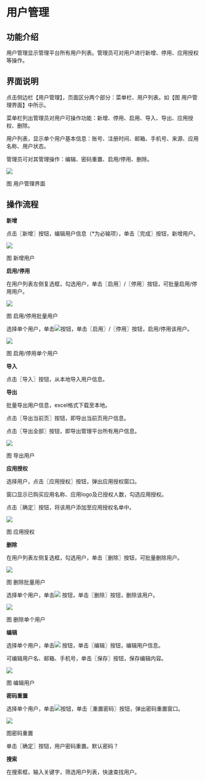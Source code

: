 # 用户管理

## 功能介绍

用户管理显示管理平台所有用户列表。管理员可对用户进行新增、停用、应用授权等操作。

## 界面说明

点击侧边栏【用户管理】，页面区分两个部分：菜单栏、用户列表。如【图 用户管理界面】中所示。

菜单栏列出管理员对用户可操作功能：新增、停用、启用、导入、导出、应用授权、删除。

用户列表，显示单个用户基本信息：账号、注册时间、邮箱、手机号、来源、应用名称、用户状态。

管理员可对其管理操作：编辑、密码重置、启用/停用、删除。

![](/articles/operation/4-/image/image16.png)

图 用户管理界面

## 操作流程

**新增**

点击〖新增〗按钮，编辑用户信息（*为必输项），单击〖完成〗按钮，新增用户。

![](/articles/operation/4-/image/image17.png)

图 新增用户

**启用/停用**

在用户列表左侧复选框，勾选用户，单击〖启用〗/〖停用〗按钮，可批量启用/停用用户。

![](/articles/operation/4-/image/image18.png)

图 启用/停用批量用户

选择单个用户，单击![](/articles/operation/4-/image/image19.png)按钮，单击〖启用〗/〖停用〗按钮，启用/停用该用户。 

![](/articles/operation/4-/image/image20.png)

图 启用/停用单个用户 

**导入**

点击〖导入〗按钮，从本地导入用户信息。

**导出**

批量导出用户信息，excel格式下载至本地。

点击〖导出当前页〗按钮，即导出当前页用户信息。

点击〖导出全部〗按钮，即导出管理平台所有用户信息。

![](/articles/operation/4-/image/image21.png)

图 导出用户

**应用授权**

选择用户，点击〖应用授权〗按钮，弹出应用授权窗口。

窗口显示已购买应用名称、应用logo及已授权人数，勾选应用授权。

点击〖确定〗按钮，将该用户添加至应用授权名单中。

![](/articles/operation/4-/image/image22.png)

图 应用授权

**删除**

在用户列表左侧复选框，勾选用户，单击〖删除〗按钮，可批量删除用户。

![](/articles/operation/4-/image/image23.png)

图 删除批量用户

选择单个用户，单击![](/articles/operation/4-/image/image19.png) 按钮，单击〖删除〗按钮，删除该用户。

![](/articles/operation/4-/image/image24.png)

图 删除单个用户

**编辑**

选择单个用户，单击![](/articles/operation/4-/image/image19.png) 按钮，单击〖编辑〗按钮，编辑用户信息。

可编辑用户名、邮箱、手机号，单击〖保存〗按钮，保存编辑内容。

![](/articles/operation/4-/image/image25.png)

图 编辑用户

**密码重置**

选择单个用户，单击![](/articles/operation/4-/image/image19.png)按钮，单击〖重置密码〗按钮，弹出密码重置窗口。

![](/articles/operation/4-/image/image26.png)

图密码重置

单击〖确定〗按钮，用户密码重置。默认密码？

**搜索**

在搜索框，输入关键字，筛选用户列表，快速查找用户。



























